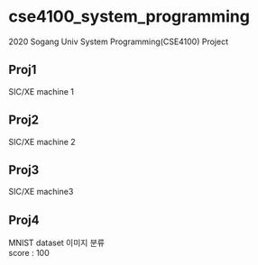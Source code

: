 # cse4100_system_programming
2020 Sogang Univ System Programming(CSE4100) Project

## Proj1
SIC/XE machine 1  

## Proj2
SIC/XE machine 2  

## Proj3
SIC/XE machine3  

## Proj4
MNIST dataset 이미지 분류  
score : 100
